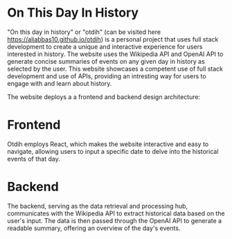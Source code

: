 # On This Day In History
"On this day in history" or "otdih" (can be visited here https://aliabbas10.github.io/otdih) is a personal project that uses full stack development to create a unique and interactive experience for users interested in history. The website uses the Wikipedia API and OpenAI API to generate concise summaries of events on any given day in history as selected by the user. This website showcases a competent use of full stack development and use of APIs, providing an intresting way for users to engage with and learn about history.

The website deploys a a frontend and backend design architecture:

# Frontend
Otdih employs React, which makes the website interactive and easy to navigate, allowing users to input a specific date to delve into the historical events of that day.

# Backend
The backend, serving as the data retrieval and processing hub, communicates with the Wikipedia API to extract historical data based on the user's input. The data is then passed through the OpenAI API to generate a readable summary, offering an overview of the day's events.
